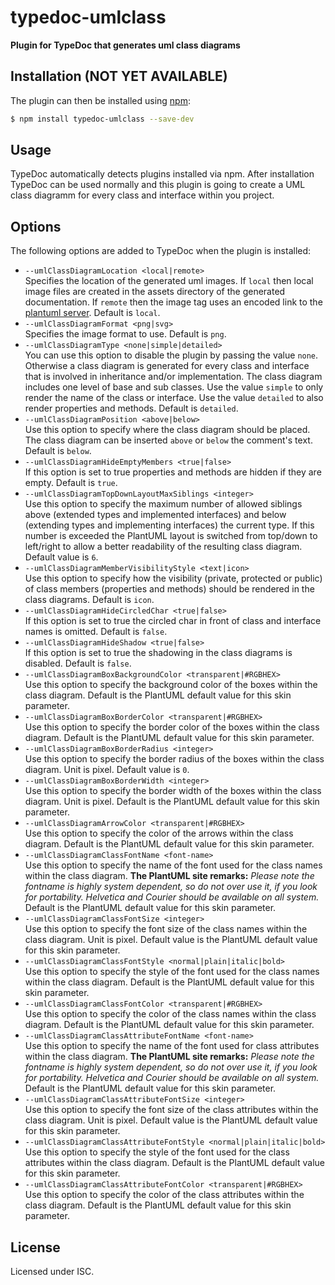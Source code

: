 # typedoc-umlclass

**Plugin for TypeDoc that generates uml class diagrams**

## Installation (NOT YET AVAILABLE)

The plugin can then be installed using [npm](https://www.npmjs.com/):

```sh
$ npm install typedoc-umlclass --save-dev
```

## Usage

TypeDoc automatically detects plugins installed via npm. After installation TypeDoc can be used normally and
this plugin is going to create a UML class diagramm for every class and interface within you project.

## Options

The following options are added to TypeDoc when the plugin is installed:

-   `--umlClassDiagramLocation <local|remote>`<br>
    Specifies the location of the generated uml images. If `local` then local image files are created in the assets
    directory of the generated documentation. If `remote` then the image tag uses an encoded link to the
    [plantuml server](http://www.plantuml.com/plantuml/).
    Default is `local`.
-   `--umlClassDiagramFormat <png|svg>`<br>
    Specifies the image format to use.
    Default is `png`.
-   `--umlClassDiagramType <none|simple|detailed>`<br>
    You can use this option to disable the plugin by passing the value `none`. Otherwise a class diagram is generated
    for every class and interface that is involved in inheritance and/or implementation. The class diagram includes
    one level of base and sub classes. Use the value `simple` to only render the name of the class or interface.
    Use the value `detailed` to also render properties and methods.
    Default is `detailed`.
-   `--umlClassDiagramPosition <above|below>`<br>
    Use this option to specify where the class diagram should be placed.
    The class diagram can be inserted `above` or `below` the comment's text.
    Default is `below`.
-   `--umlClassDiagramHideEmptyMembers <true|false>`<br>
    If this option is set to true properties and methods are hidden if they are empty.
    Default is `true`.
-   `--umlClassDiagramTopDownLayoutMaxSiblings <integer>`<br>
    Use this option to specify the maximum number of allowed siblings above (extended types and implemented interfaces)
    and below (extending types and implementing interfaces) the current type. If this number is exceeded the PlantUML
    layout is switched from top/down to left/right to allow a better readability of the resulting class diagram.
    Default value is `6`.
-   `--umlClassDiagramMemberVisibilityStyle <text|icon>`<br>
    Use this option to specify how the visibility (private, protected or public) of class members
    (properties and methods) should be rendered in the class diagrams.
    Default is `icon`.
-   `--umlClassDiagramHideCircledChar <true|false>`<br>
    If this option is set to true the circled char in front of class and interface names is omitted.
    Default is `false`.
-   `--umlClassDiagramHideShadow <true|false>`<br>
    If this option is set to true the shadowing in the class diagrams is disabled.
    Default is `false`.
-   `--umlClassDiagramBoxBackgroundColor <transparent|#RGBHEX>`<br>
    Use this option to specify the background color of the boxes within the class diagram.
    Default is the PlantUML default value for this skin parameter.
-   `--umlClassDiagramBoxBorderColor <transparent|#RGBHEX>`<br>
    Use this option to specify the border color of the boxes within the class diagram.
    Default is the PlantUML default value for this skin parameter.
-   `--umlClassDiagramBoxBorderRadius <integer>`<br>
    Use this option to specify the border radius of the boxes within the class diagram. Unit is pixel.
    Default value is `0`.
-   `--umlClassDiagramBoxBorderWidth <integer>`<br>
    Use this option to specify the border width of the boxes within the class diagram. Unit is pixel.
    Default is the PlantUML default value for this skin parameter.
-   `--umlClassDiagramArrowColor <transparent|#RGBHEX>`<br>
    Use this option to specify the color of the arrows within the class diagram.
    Default is the PlantUML default value for this skin parameter.
-   `--umlClassDiagramClassFontName <font-name>`<br>
    Use this option to specify the name of the font used for the class names within the class diagram.
    **The PlantUML site remarks:** _Please note the fontname is highly system dependent, so do not over use it,
    if you look for portability. Helvetica and Courier should be available on all system._
    Default is the PlantUML default value for this skin parameter.
-   `--umlClassDiagramClassFontSize <integer>`<br>
    Use this option to specify the font size of the class names within the class diagram. Unit is pixel.
    Default value is the PlantUML default value for this skin parameter.
-   `--umlClassDiagramClassFontStyle <normal|plain|italic|bold>`<br>
    Use this option to specify the style of the font used for the class names within the class diagram.
    Default is the PlantUML default value for this skin parameter.
-   `--umlClassDiagramClassFontColor <transparent|#RGBHEX>`<br>
    Use this option to specify the color of the class names within the class diagram.
    Default is the PlantUML default value for this skin parameter.
-   `--umlClassDiagramClassAttributeFontName <font-name>`<br>
    Use this option to specify the name of the font used for class attributes within the class diagram.
    **The PlantUML site remarks:** _Please note the fontname is highly system dependent, so do not over use it,
    if you look for portability. Helvetica and Courier should be available on all system._
    Default is the PlantUML default value for this skin parameter.
-   `--umlClassDiagramClassAttributeFontSize <integer>`<br>
    Use this option to specify the font size of the class attributes within the class diagram. Unit is pixel.
    Default value is the PlantUML default value for this skin parameter.
-   `--umlClassDiagramClassAttributeFontStyle <normal|plain|italic|bold>`<br>
    Use this option to specify the style of the font used for the class attributes within the class diagram.
    Default is the PlantUML default value for this skin parameter.
-   `--umlClassDiagramClassAttributeFontColor <transparent|#RGBHEX>`<br>
    Use this option to specify the color of the class attributes within the class diagram.
    Default is the PlantUML default value for this skin parameter.

## License

Licensed under ISC.
